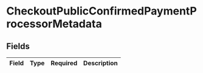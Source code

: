 # CheckoutPublicConfirmedPaymentProcessorMetadata


## Fields

| Field       | Type        | Required    | Description |
| ----------- | ----------- | ----------- | ----------- |